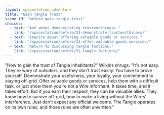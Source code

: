 ```yaml
---
layout: spacestation_adventure
title: "Gain Tangle Trust"
scene_id: "before-gain-tangle-trust"
choices:
  - text: "Ask about demonstrating trustworthiness."
    link: "/spacestation/before/33-demonstrate-trustworthiness/"
  - text: "Inquire about offering valuable goods or services."
    link: "/spacestation/before/34-offer-valuable-goods-services/"
  - text: "Return to discussing Tangle factions."
    link: "/spacestation/before/31-tangle-factions/"
---
```


"How to gain the trust of Tangle inhabitants?" Wilkins shrugs. "It's not easy. They're wary of outsiders, and they don't trust easily. You have to prove yourself. Demonstrate your usefulness, your loyalty, your commitment to staying off-grid. Offer valuable goods or services, help them with a difficult task, or just show them you're not a Wire informant. It takes time, and it takes effort. But if you earn their respect, they can be valuable allies. They know how to survive off-grid, how to make a living without the Wires' interference. Just don't expect any official welcome. The Tangle operates on its own rules, and those rules are often unwritten."
